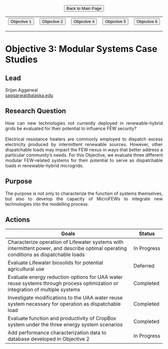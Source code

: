 <form action="https://mjc55.github.io/MicroFEWs_Legacy/" align="center" style="bold">
<input type="submit" value="Back to Main Page" />
</form>


<p align="center" text-align="center"><table style="border-collapse: collapse; border: none;">
  <tr width="100%" style="border: none;">
    <th width="400" style="border: none;"> <form action="https://mjc55.github.io/MicroFEWs_Legacy/Objectives/Objective_1" align="center"><input type="submit" value="Objective 1" /></form> </th>
    <th width="400" style="border: none;"> <form action="https://mjc55.github.io/MicroFEWs_Legacy/Objectives/Objective_2" align="center"><input type="submit" value="Objective 2" /></form>  </th>
    <th width="400" style="border: none;"> <form action="https://mjc55.github.io/MicroFEWs_Legacy/Objectives/Objective_4" align="center"><input type="submit" value="Objective 4" /></form> </th>
    <th width="400" style="border: none;"> <form action="https://mjc55.github.io/MicroFEWs_Legacy/Objectives/Objective_5" align="center"><input type="submit" value="Objective 5" /></form> </th>
    <th width="400" style="border: none;"> <form action="https://mjc55.github.io/MicroFEWs_Legacy/Objectives/Objective_6" align="center"><input type="submit" value="Objective 6" /></form> </th>
  </tr>
</table></p>



# Objective 3: Modular Systems Case Studies

## Lead
Srijan Aggarwal <br/>
saggarwal@alaska.edu

## Research Question
<div style="text-align: justify"> 
How can new technologies not currently deployed in renewable-hybrid grids be evaluated for their potential to influence FEW security?
  <br> <br>
Electrical resistance heaters are commonly employed to dispatch excess electricity produced by intermittent renewable sources. 
However, other dispatchable loads may impact the FEW nexus in ways that better address a particular community’s needs. For this Objective, 
we evaluate three different modular FEW-related systems for their potential to serve as dispatchable loads in renewable-hybrid microgrids.
</div>
 
## Purpose
 
<div style="text-align: justify"> 
The purpose is not only to characterize the function of systems themselves, but also to develop the capacity of MicroFEWs to integrate new 
technologies into the modelling process.
</div>
 
## Actions
 
<div style="text-align: justify"> 
  
</div>


| Goals | Status |
|---   |---  |
| Characterize operation of Lifewater systems with intermittent power, and describe optimal operating conditions as dispatchable loads	| In&nbsp;Progress |
| Evaluate Lifewater biosolids for potential agricultural use	| Deferred |
| Evaluate energy reduction options for UAA water reuse systems through process optimization or integration of multiple systems	| Completed |
| Investigate modifications to the UAA water reuse system necessary for operation as dispatchable load	| Completed |
| Evaluate function and productivity of CropBox system under the three energy system scenarios	| Completed |
| Add performance characterization data to database developed in Objective 2	| In&nbsp;Progress |
